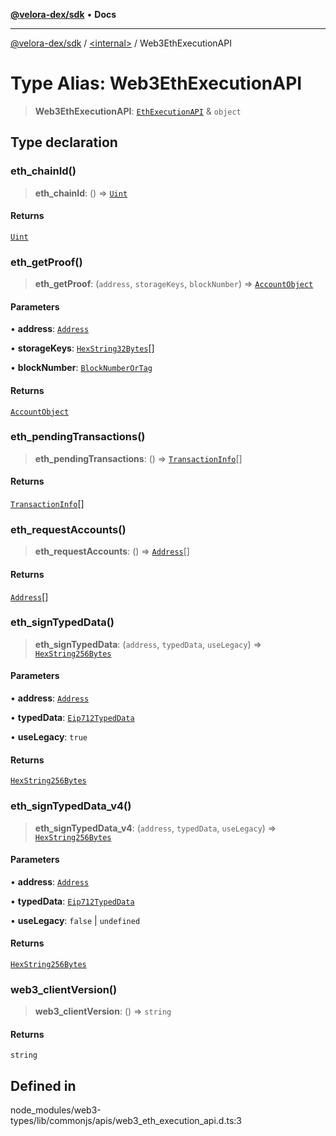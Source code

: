 [**@velora-dex/sdk**](../../README.md) • **Docs**

***

[@velora-dex/sdk](../../globals.md) / [\<internal\>](../README.md) / Web3EthExecutionAPI

# Type Alias: Web3EthExecutionAPI

> **Web3EthExecutionAPI**: [`EthExecutionAPI`](EthExecutionAPI.md) & `object`

## Type declaration

### eth\_chainId()

> **eth\_chainId**: () => [`Uint`](Uint.md)

#### Returns

[`Uint`](Uint.md)

### eth\_getProof()

> **eth\_getProof**: (`address`, `storageKeys`, `blockNumber`) => [`AccountObject`](../namespaces/Users_andriishymkiv_paraswap_paraswap-sdk_node_modules_web3-types_lib_commonjs_index/interfaces/AccountObject.md)

#### Parameters

• **address**: [`Address`](Address.md)

• **storageKeys**: [`HexString32Bytes`](HexString32Bytes.md)[]

• **blockNumber**: [`BlockNumberOrTag`](BlockNumberOrTag.md)

#### Returns

[`AccountObject`](../namespaces/Users_andriishymkiv_paraswap_paraswap-sdk_node_modules_web3-types_lib_commonjs_index/interfaces/AccountObject.md)

### eth\_pendingTransactions()

> **eth\_pendingTransactions**: () => [`TransactionInfo`](../namespaces/Users_andriishymkiv_paraswap_paraswap-sdk_node_modules_web3-types_lib_commonjs_index/interfaces/TransactionInfo.md)[]

#### Returns

[`TransactionInfo`](../namespaces/Users_andriishymkiv_paraswap_paraswap-sdk_node_modules_web3-types_lib_commonjs_index/interfaces/TransactionInfo.md)[]

### eth\_requestAccounts()

> **eth\_requestAccounts**: () => [`Address`](Address.md)[]

#### Returns

[`Address`](Address.md)[]

### eth\_signTypedData()

> **eth\_signTypedData**: (`address`, `typedData`, `useLegacy`) => [`HexString256Bytes`](HexString256Bytes.md)

#### Parameters

• **address**: [`Address`](Address.md)

• **typedData**: [`Eip712TypedData`](../namespaces/Users_andriishymkiv_paraswap_paraswap-sdk_node_modules_web3-types_lib_commonjs_index/interfaces/Eip712TypedData.md)

• **useLegacy**: `true`

#### Returns

[`HexString256Bytes`](HexString256Bytes.md)

### eth\_signTypedData\_v4()

> **eth\_signTypedData\_v4**: (`address`, `typedData`, `useLegacy`) => [`HexString256Bytes`](HexString256Bytes.md)

#### Parameters

• **address**: [`Address`](Address.md)

• **typedData**: [`Eip712TypedData`](../namespaces/Users_andriishymkiv_paraswap_paraswap-sdk_node_modules_web3-types_lib_commonjs_index/interfaces/Eip712TypedData.md)

• **useLegacy**: `false` \| `undefined`

#### Returns

[`HexString256Bytes`](HexString256Bytes.md)

### web3\_clientVersion()

> **web3\_clientVersion**: () => `string`

#### Returns

`string`

## Defined in

node\_modules/web3-types/lib/commonjs/apis/web3\_eth\_execution\_api.d.ts:3
